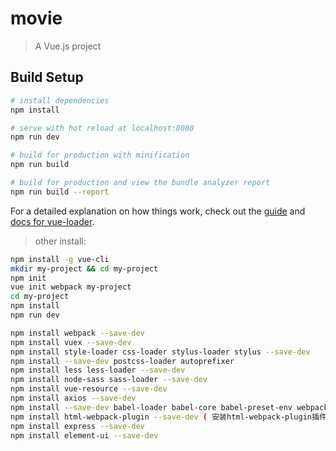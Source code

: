 # movie

> A Vue.js project

## Build Setup

``` bash
# install dependencies
npm install

# serve with hot reload at localhost:8080
npm run dev

# build for production with minification
npm run build

# build for production and view the bundle analyzer report
npm run build --report
```

For a detailed explanation on how things work, check out the [guide](http://vuejs-templates.github.io/webpack/) and [docs for vue-loader](http://vuejs.github.io/vue-loader).


> other install:
``` bash
npm install -g vue-cli
mkdir my-project && cd my-project
npm init
vue init webpack my-project
cd my-project
npm install
npm run dev

npm install webpack --save-dev
npm install vuex --save-dev
npm install style-loader css-loader stylus-loader stylus --save-dev
npm install --save-dev postcss-loader autoprefixer
npm install less less-loader --save-dev
npm install node-sass sass-loader --save-dev
npm install vue-resource --save-dev
npm install axios --save-dev
npm install --save-dev babel-loader babel-core babel-preset-env webpack 
npm install html-webpack-plugin --save-dev ( 安装html-webpack-plugin插件 )
npm install express --save-dev
npm install element-ui --save-dev
```